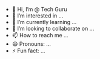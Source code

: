 - 👋 Hi, I’m @ Tech Guru
- 👀 I’m interested in ...
- 🌱 I’m currently learning ...
- 💞️ I’m looking to collaborate on ...
- 📫 How to reach me ...
- 😄 Pronouns: ...
- ⚡ Fun fact: ...

<!---
 Your GitHub profile.
You can click the Preview link to take a look at your changes.
--->
